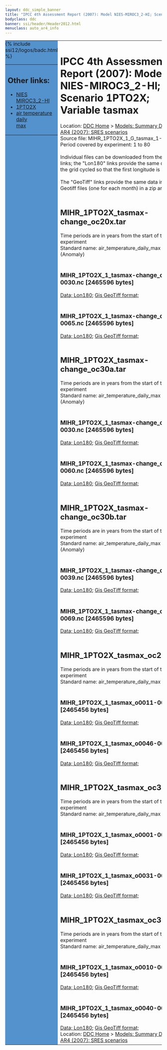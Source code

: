 ```yaml
---
layout: ddc_simple_banner
title: "IPCC 4th Assessment Report (2007): Model NIES-MIROC3_2-HI; Scenario 1PTO2X; Variable tasmax"
bodyclass: ddc
banner: ssi/header/Header2012.html
menuclass: auto_ar4_info
---
```



<table width="100%" border="0" cellspacing="0" cellpadding="0" style="border-collapse: collapse;">
<tr style="margin:0;padding:0;border:0;">
<td style="margin:0;padding:0;border:0;height:1pt;width:150pt;background:#5492CD;" valign="top" >

<div id="lh-col2" class="auto_ar4_info">
<table class="menumain" bgcolor="#5492CD" cellspacing="0" width="100%" border="0">
<tr><td>
<h2> Other links:</h2>
<ul>
<li><a href="/auto/ar4/model-NIES-MIROC3_2-HI.html">NIES<br/>MIROC3_2-HI</a></li>
<li><a href="/auto/ar4/scenario-1PTO2X.html">1PTO2X</a></li>
<li><a href="/auto/ar4/var-air_temperature_daily_max.html">air temperature daily<br/> max</a></li>
</ul>
</td></tr>
{% include ssi12/logos/badc.html %}
</table>
</div>
</td>
<td><h1>IPCC 4th Assessment Report (2007): Model NIES-MIROC3_2-HI; Scenario 1PTO2X; Variable tasmax</h1>

<!-- Breadcrumb1 -->
<div id="breadcrumb1" align="left">
Location: <a href="/index.html">DDC Home</a> > <a href="/sim/gcm_clim/">Models: Summary Data</a>
> <a href="/sim/gcm_clim/SRES_AR4/index.html">AR4 (2007): SRES scenarios</a>
</div>
<!-- End of Breadcrumb1 -->Source file: MIHR_1PTO2X_1_G_tasmax_1-960.grb
<br/>
Period covered by experiment: 1 to 80<br/>
<br/>Individual files can be downloaded from the "data" links; the "Lon180" links provide the same data
         with the grid cycled so that the first longitude is 180W<br/>
<br/>The "GeoTiff" links provide the same data in 12 Geotiff files (one for each month)
          in a zip archive<br/>
<br/><h2>MIHR_1PTO2X_tasmax-change_oc20x.tar</h2>
Time periods are in years from the start of the experiment<br/>
Standard name: air_temperature_daily_max (Anomaly)<br>
<br/><h3>MIHR_1PTO2X_1_tasmax-change_o0011-0030.nc [2465596 bytes]</h3>
<a href="/cgi-bin/downl/ar4_nc/tasmax/MIHR_1PTO2X_1_tasmax-change_o0011-0030.nc">Data; </a><a href="/cgi-bin/downl/ar4_nc/tasmax/MIHR_1PTO2X_1_tasmax-change_o0011-0030.cyto180.nc"> Lon180</a>; <a href="/cgi-bin/downl/ar4_tif/tasmax/MIHR_1PTO2X_1_tasmax-change_o0011-0030.zip">Gis GeoTiff format; </a><br/>
<br/><h3>MIHR_1PTO2X_1_tasmax-change_o0046-0065.nc [2465596 bytes]</h3>
<a href="/cgi-bin/downl/ar4_nc/tasmax/MIHR_1PTO2X_1_tasmax-change_o0046-0065.nc">Data; </a><a href="/cgi-bin/downl/ar4_nc/tasmax/MIHR_1PTO2X_1_tasmax-change_o0046-0065.cyto180.nc"> Lon180</a>; <a href="/cgi-bin/downl/ar4_tif/tasmax/MIHR_1PTO2X_1_tasmax-change_o0046-0065.zip">Gis GeoTiff format; </a><br/>
<br/><h2>MIHR_1PTO2X_tasmax-change_oc30a.tar</h2>
Time periods are in years from the start of the experiment<br/>
Standard name: air_temperature_daily_max (Anomaly)<br>
<br/><h3>MIHR_1PTO2X_1_tasmax-change_o0001-0030.nc [2465596 bytes]</h3>
<a href="/cgi-bin/downl/ar4_nc/tasmax/MIHR_1PTO2X_1_tasmax-change_o0001-0030.nc">Data; </a><a href="/cgi-bin/downl/ar4_nc/tasmax/MIHR_1PTO2X_1_tasmax-change_o0001-0030.cyto180.nc"> Lon180</a>; <a href="/cgi-bin/downl/ar4_tif/tasmax/MIHR_1PTO2X_1_tasmax-change_o0001-0030.zip">Gis GeoTiff format; </a><br/>
<br/><h3>MIHR_1PTO2X_1_tasmax-change_o0031-0060.nc [2465596 bytes]</h3>
<a href="/cgi-bin/downl/ar4_nc/tasmax/MIHR_1PTO2X_1_tasmax-change_o0031-0060.nc">Data; </a><a href="/cgi-bin/downl/ar4_nc/tasmax/MIHR_1PTO2X_1_tasmax-change_o0031-0060.cyto180.nc"> Lon180</a>; <a href="/cgi-bin/downl/ar4_tif/tasmax/MIHR_1PTO2X_1_tasmax-change_o0031-0060.zip">Gis GeoTiff format; </a><br/>
<br/><h2>MIHR_1PTO2X_tasmax-change_oc30b.tar</h2>
Time periods are in years from the start of the experiment<br/>
Standard name: air_temperature_daily_max (Anomaly)<br>
<br/><h3>MIHR_1PTO2X_1_tasmax-change_o0010-0039.nc [2465596 bytes]</h3>
<a href="/cgi-bin/downl/ar4_nc/tasmax/MIHR_1PTO2X_1_tasmax-change_o0010-0039.nc">Data; </a><a href="/cgi-bin/downl/ar4_nc/tasmax/MIHR_1PTO2X_1_tasmax-change_o0010-0039.cyto180.nc"> Lon180</a>; <a href="/cgi-bin/downl/ar4_tif/tasmax/MIHR_1PTO2X_1_tasmax-change_o0010-0039.zip">Gis GeoTiff format; </a><br/>
<br/><h3>MIHR_1PTO2X_1_tasmax-change_o0040-0069.nc [2465596 bytes]</h3>
<a href="/cgi-bin/downl/ar4_nc/tasmax/MIHR_1PTO2X_1_tasmax-change_o0040-0069.nc">Data; </a><a href="/cgi-bin/downl/ar4_nc/tasmax/MIHR_1PTO2X_1_tasmax-change_o0040-0069.cyto180.nc"> Lon180</a>; <a href="/cgi-bin/downl/ar4_tif/tasmax/MIHR_1PTO2X_1_tasmax-change_o0040-0069.zip">Gis GeoTiff format; </a><br/>
<br/><h2>MIHR_1PTO2X_tasmax_oc20x.tar</h2>
Time periods are in years from the start of the experiment<br/>
Standard name: air_temperature_daily_max<br>
<br/><h3>MIHR_1PTO2X_1_tasmax_o0011-0030.nc [2465456 bytes]</h3>
<a href="/cgi-bin/downl/ar4_nc/tasmax/MIHR_1PTO2X_1_tasmax_o0011-0030.nc">Data; </a><a href="/cgi-bin/downl/ar4_nc/tasmax/MIHR_1PTO2X_1_tasmax_o0011-0030.cyto180.nc"> Lon180</a>; <a href="/cgi-bin/downl/ar4_tif/tasmax/MIHR_1PTO2X_1_tasmax_o0011-0030.zip">Gis GeoTiff format; </a><br/>
<br/><h3>MIHR_1PTO2X_1_tasmax_o0046-0065.nc [2465456 bytes]</h3>
<a href="/cgi-bin/downl/ar4_nc/tasmax/MIHR_1PTO2X_1_tasmax_o0046-0065.nc">Data; </a><a href="/cgi-bin/downl/ar4_nc/tasmax/MIHR_1PTO2X_1_tasmax_o0046-0065.cyto180.nc"> Lon180</a>; <a href="/cgi-bin/downl/ar4_tif/tasmax/MIHR_1PTO2X_1_tasmax_o0046-0065.zip">Gis GeoTiff format; </a><br/>
<br/><h2>MIHR_1PTO2X_tasmax_oc30a.tar</h2>
Time periods are in years from the start of the experiment<br/>
Standard name: air_temperature_daily_max<br>
<br/><h3>MIHR_1PTO2X_1_tasmax_o0001-0030.nc [2465456 bytes]</h3>
<a href="/cgi-bin/downl/ar4_nc/tasmax/MIHR_1PTO2X_1_tasmax_o0001-0030.nc">Data; </a><a href="/cgi-bin/downl/ar4_nc/tasmax/MIHR_1PTO2X_1_tasmax_o0001-0030.cyto180.nc"> Lon180</a>; <a href="/cgi-bin/downl/ar4_tif/tasmax/MIHR_1PTO2X_1_tasmax_o0001-0030.zip">Gis GeoTiff format; </a><br/>
<br/><h3>MIHR_1PTO2X_1_tasmax_o0031-0060.nc [2465456 bytes]</h3>
<a href="/cgi-bin/downl/ar4_nc/tasmax/MIHR_1PTO2X_1_tasmax_o0031-0060.nc">Data; </a><a href="/cgi-bin/downl/ar4_nc/tasmax/MIHR_1PTO2X_1_tasmax_o0031-0060.cyto180.nc"> Lon180</a>; <a href="/cgi-bin/downl/ar4_tif/tasmax/MIHR_1PTO2X_1_tasmax_o0031-0060.zip">Gis GeoTiff format; </a><br/>
<br/><h2>MIHR_1PTO2X_tasmax_oc30b.tar</h2>
Time periods are in years from the start of the experiment<br/>
Standard name: air_temperature_daily_max<br>
<br/><h3>MIHR_1PTO2X_1_tasmax_o0010-0039.nc [2465456 bytes]</h3>
<a href="/cgi-bin/downl/ar4_nc/tasmax/MIHR_1PTO2X_1_tasmax_o0010-0039.nc">Data; </a><a href="/cgi-bin/downl/ar4_nc/tasmax/MIHR_1PTO2X_1_tasmax_o0010-0039.cyto180.nc"> Lon180</a>; <a href="/cgi-bin/downl/ar4_tif/tasmax/MIHR_1PTO2X_1_tasmax_o0010-0039.zip">Gis GeoTiff format; </a><br/>
<br/><h3>MIHR_1PTO2X_1_tasmax_o0040-0069.nc [2465456 bytes]</h3>
<a href="/cgi-bin/downl/ar4_nc/tasmax/MIHR_1PTO2X_1_tasmax_o0040-0069.nc">Data; </a><a href="/cgi-bin/downl/ar4_nc/tasmax/MIHR_1PTO2X_1_tasmax_o0040-0069.cyto180.nc"> Lon180</a>; <a href="/cgi-bin/downl/ar4_tif/tasmax/MIHR_1PTO2X_1_tasmax_o0040-0069.zip">Gis GeoTiff format; </a><br/>
<!-- Breadcrumb2 -->
<div id="breadcrumb2" align="left">
Location: <a href="/index.html">DDC Home</a> > <a href="/sim/gcm_clim/">Models: Summary Data</a>
> <a href="/sim/gcm_clim/SRES_AR4/index.html">AR4 (2007): SRES scenarios</a>
</div>
<!-- End of Breadcrumb2 --></td></tr></table>
